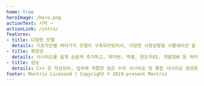 ```yaml
---
home: true
heroImage: /hero.png
actionText: 시작 →
actionLink: /intro/
features:
- title: 다양한 모델
  details: 기초자산별 여러가지 모델이 구축되어있어서, 다양한 시장상황을 시뮬레이션 할 수 있으며, 모델 리스크관리 및 ALM, 금융자산의 평가 및 전망에 이용할 수 있습니다.
- title: 확장성
  details: 시나리오를 쉽게 손쉽게 추가하고, 파이썬, 엑셀, 윈도우UI, 개발SDK 등 여러 환경에서 이용할 수 있어서, 타 시스템 및 업무 확장성이 높습니다.
- title: 성능
  details: C++ 로 작성되어, 업무에 적합한 많은 수의 시나리오 및 통합 시나리오 생성등을 병렬처리를 통하여, 빠른 시간안에 생성이 가능합니다. 
footer: Montrix Licensed | Copyright © 2019-present Montrix
---
```


